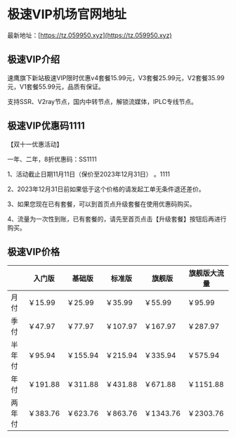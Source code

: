 # 极速VIP机场官网地址

最新地址：[https://tz.059950.xyz](https://tz.059950.xyz)

## 极速VIP介绍

速鹰旗下新站极速VIP限时优惠v4套餐15.99元，V3套餐25.99元，V2套餐35.99元，V1套餐55.99元，品质有保证。

支持SSR、V2ray节点，国内中转节点，解锁流媒体，IPLC专线节点。

## 极速VIP优惠码1111

【双十一优惠活动】

一年、二年，8折优惠码：SS1111

1、活动截止日期11月11日（保价至2023年12月31日） 。1111

2、2023年12月31日前如果低于这个价格的请发起工单无条件退还差价。

3、如果您现在已有套餐，可以到首页点升级套餐在使用优惠码购买。

4、流量为一次性到账，已有套餐的，请先至首页点击【升级套餐】按钮后再进行购买。

## 极速VIP价格

||入门版|基础版|标准版|旗舰版|旗舰版大流量|
|----|----|----|----|----|----|
|月付|￥15.99|￥25.99|￥35.99|￥55.99|￥95.99|
|季付|￥47.97|￥77.97|￥107.97|￥167.97|￥287.97|
|半年付|￥95.94|￥155.94|￥215.94|￥335.94|￥575.94|
|年付|￥191.88|￥311.88|￥431.88|￥671.88|￥1151.88|
|两年付|￥383.76|￥623.76|￥863.76|￥1343.76|￥2303.76|

